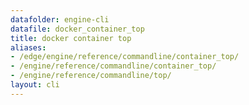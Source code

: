 ```yaml
---
datafolder: engine-cli
datafile: docker_container_top
title: docker container top
aliases:
- /edge/engine/reference/commandline/container_top/
- /engine/reference/commandline/container_top/
- /engine/reference/commandline/top/
layout: cli
---
```


<!--
此页面是根据 Docker 源代码自动生成的。如果您想建议更改此处显示的文本，请在 GitHub 上的源代码仓库中打开一个工单或拉取请求：

https://github.com/docker/cli
-->
